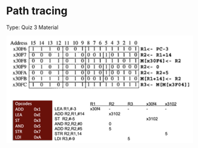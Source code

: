 # Path tracing

Type: Quiz 3 Material

![Screen Shot 2021-10-18 at 14.54.41.png](Path%20tracing%20474ee0207dc84f968234e0542e621ba1/Screen_Shot_2021-10-18_at_14.54.41.png)